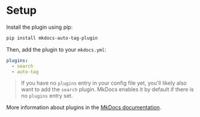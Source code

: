 # Setup

Install the plugin using pip:

```bash
pip install mkdocs-auto-tag-plugin
```

Then, add the plugin to your `mkdocs.yml`:

```yaml
plugins:
  - search
  - auto-tag
```

> If you have no `plugins` entry in your config file yet, you'll likely also want to add the `search` plugin. MkDocs enables it by default if there is no `plugins` entry set.

More information about plugins in the [MkDocs documentation](http://www.mkdocs.org/user-guide/plugins/).
